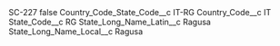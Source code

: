 <?xml version="1.0" encoding="UTF-8"?>
<CustomMetadata xmlns="http://soap.sforce.com/2006/04/metadata" xmlns:xsi="http://www.w3.org/2001/XMLSchema-instance" xmlns:xsd="http://www.w3.org/2001/XMLSchema">
    <label>SC-227</label>
    <protected>false</protected>
    <values>
        <field>Country_Code_State_Code__c</field>
        <value xsi:type="xsd:string">IT-RG</value>
    </values>
    <values>
        <field>Country_Code__c</field>
        <value xsi:type="xsd:string">IT</value>
    </values>
    <values>
        <field>State_Code__c</field>
        <value xsi:type="xsd:string">RG</value>
    </values>
    <values>
        <field>State_Long_Name_Latin__c</field>
        <value xsi:type="xsd:string">Ragusa</value>
    </values>
    <values>
        <field>State_Long_Name_Local__c</field>
        <value xsi:type="xsd:string">Ragusa</value>
    </values>
</CustomMetadata>
